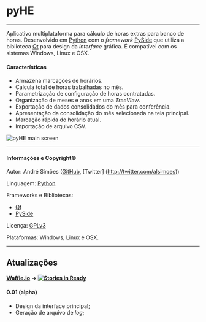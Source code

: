 # pyHE
------
Aplicativo multiplataforma para cálculo de horas extras para banco de horas. Desenvolvido em [Python](http://www.python.org/) com o *framework* [PySide](http://qt-project.org/wiki/PySide) que utiliza a biblioteca [Qt](http://qt.digia.com/) para design da *interface* gráfica. É compatível com os sistemas Windows, Linux e OSX.

#### Características
* Armazena marcações de horários.
* Calcula total de horas trabalhadas no mês.
* Parametrização de configuração de horas contratadas.
* Organização de meses e anos em uma *TreeView*.
* Exportação de dados consolidados do mês para conferência.
* Apresentação da consolidação do mês selecionada na tela principal.
* Marcação rápida do horário atual.
* Importação de arquivo CSV.

![pyHE main screen](https://dl.dropboxusercontent.com/u/770967/pyHE/sshot.png "pyHE main screen")

----

#### Informações e Copyright&copy;
Autor: André Simões ([GitHub](https://github.com/alsimoes), [Twitter] (http://twitter.com/alsimoes))

Linguagem: [Python](http://www.python.org/)

Frameworks e Bibliotecas:
* [Qt](http://qt.digia.com/)
* [PySide](http://qt-project.org/wiki/PySide)

Licença: [GPLv3](http://www.gnu.org/licenses/gpl-3.0.html)

Plataformas: Windows, Linux e OSX.

----

## Atualizações
#### [Waffle.io](http://waffle.io/alsimoes/pyHE "Kanban board") &rarr; [![Stories in Ready](https://badge.waffle.io/alsimoes/pyHE.png "Kanban board")](http://waffle.io/alsimoes/pyHE)

#### 0.01 (alpha)
* Design da interface principal;
* Geração de arquivo de *log*;

